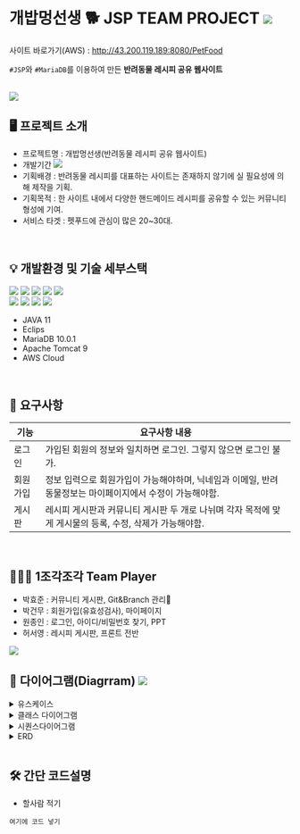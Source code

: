 # 개밥멍선생 🐕 JSP TEAM PROJECT <img src="https://img.shields.io/badge/JSP-EF2D5E?style=flat-square&logo=Java&logoColor=white">

사이트 바로가기(AWS) : http://43.200.119.189:8080/PetFood <br>

 `#JSP`와 `#MariaDB`를 이용하여 만든 **반려동물 레시피 공유 웹사이트**  
<br>

<img src="http://hohk.dothome.co.kr/load/data/kt180401/166713209173209824.gif">

<br>

## 🖥 프로젝트 소개
- 프로젝트명 : 개밥멍선생(반려동물 레시피 공유 웹사이트)
- 개발기간 <img src="https://img.shields.io/badge/22/10/17 ~ 22/10/28(2주)-ffce66?style=flat&logo=java&logoColor=white">
- 기획배경 : 반려동물 레시피를 대표하는 사이트는 존재하지 않기에 실 필요성에 의해 제작을 기획.
- 기획목적 : 한 사이트 내에서 다양한 핸드메이드 레시피를 공유할 수 있는 커뮤니티 형성에 기여.
- 서비스 타겟 : 펫푸드에 관심이 많은 20~30대.
<br>

## 💡 개발환경 및 기술 세부스택 
<img src="https://camo.githubusercontent.com/a0f9c9f1295e65f8c081e5e6073840e309726163c310542f8c0acb5aa60ba5ad/68747470733a2f2f696d672e736869656c64732e696f2f62616467652f4a4156412d3030373339363f7374796c653d666f722d7468652d6261646765266c6f676f3d6a617661266c6f676f436f6c6f723d7768697465"> <img src="https://img.shields.io/badge/Eclipse IDE-2C2255?style=for-the-badge&logo=Eclipse IDE&logoColor=white"> <img src="https://img.shields.io/badge/MariaDB-003545?style=for-the-badge&logo=MariaDB&logoColor=white"> <img src="https://img.shields.io/badge/Apache Tomcat-F8DC75?style=for-the-badge&logo=Apache Tomcat&logoColor=black"> <img src="https://img.shields.io/badge/Amazon AWS-232F3E?style=for-the-badge&logo=Amazon AWS&logoColor=white"><br>
<img src="https://img.shields.io/badge/HTML5-E34F26?style=for-the-badge&logo=HTML5&logoColor=white">
<img src="https://img.shields.io/badge/CSS3-1572B6?style=for-the-badge&logo=CSS3&logoColor=white">
<img src="https://img.shields.io/badge/JSS-F7DF1E?style=for-the-badge&logo=JSS&logoColor=black">
<img src="https://img.shields.io/badge/Bootstrap-7952B3?style=for-the-badge&logo=Bootstrap&logoColor=white">
- JAVA 11
- Eclips 
- MariaDB 10.0.1
- Apache Tomcat 9
- AWS Cloud


<br>

## 🚀 요구사항
|기능|요구사항 내용|
|--|------|
|로그인|가입된 회원의 정보와 일치하면 로그인. 그렇지 않으면 로그인 불가.|
|회원가입|정보 입력으로 회원가입이 가능해야하며, 닉네임과 이메일, 반려동물정보는 마이페이지에서 수정이 가능해야함.|
|게시판|레시피 게시판과 커뮤니티 게시판 두 개로 나뉘며 각자 목적에 맞게 게시물의 등록, 수정, 삭제가 가능해야함.|

<br>

## 🙋‍♂️🙋 1조각조각 Team Player
- 박효준 : 커뮤니티 게시판, Git&Branch 관리🧵
- 박건무 : 회원가입(유효성검사), 마이페이지
- 원종인 : 로그인, 아이디/비밀번호 찾기, PPT
- 허서영 : 레시피 게시판, 프론트 전반
<img src="http://hohk.dothome.co.kr/upload/git.png">

<br>



## 📌 다이어그램(Diagrram) <img src="https://img.shields.io/badge/new-ffce66?style=flat&logo=java&logoColor=white">
<details>
<summary>유스케이스</summary>
<div markdown="1">
<img src="http://hohk.dothome.co.kr/upload/use.png">
</div>
</details>

<details>
<summary>클래스 다이어그램</summary>
<div markdown="1">
<img src="http://hohk.dothome.co.kr/upload/class.png">
</div>
</details>

<details>
<summary>시퀀스다이어그램</summary>
<div markdown="1">
- 로그인
<img src="http://hohk.dothome.co.kr/upload/s1.png">

<br>

- 회원가입
<img src="http://hohk.dothome.co.kr/upload/s2.png">

<br>

- 게시판
<img src="http://hohk.dothome.co.kr/upload/s3.png">

</div>
</details>

<details>
<summary>ERD</summary>
<div markdown="1">

<img src="http://hohk.dothome.co.kr/upload/ERD.png">
</div>
</details>

<br>

## 🛠 간단 코드설명
- 할사람 적기
```
여기에 코드 넣기
```


